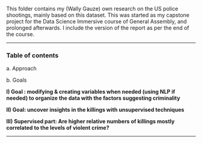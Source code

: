 This folder contains my (Wally Gauze) own research on the US police shootings, mainly based on this dataset. This was started as my capstone project for the Data Science Immersive course of General Assembly, and prolonged afterwards.
I include the version of the report as per the end of the course.

---

### Table of contents


a. Approach

b. Goals

__I) Goal : modifying & creating variables when needed (using NLP if needed) to organize the data with the factors suggesting criminality__

__II) Goal: uncover insights in the killings with unsupervised techniques__

__III) Supervised part: Are higher relative numbers of killings mostly correlated to the levels of violent crime?__

---
